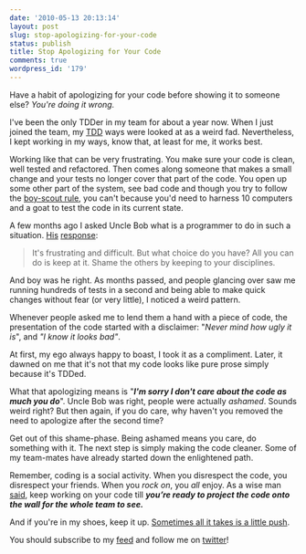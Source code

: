 ```yaml
---
date: '2010-05-13 20:13:14'
layout: post
slug: stop-apologizing-for-your-code
status: publish
title: Stop Apologizing for Your Code
comments: true
wordpress_id: '179'
---
```


Have a habit of apologizing for your code before showing it to someone else? _You're doing it wrong._

I've been the only TDDer in my team for about a year now. When I just joined the team, my [TDD](/2010/01/12/every-coder-should-read-tdd-by-example/) ways were looked at as a weird fad. Nevertheless, I kept working in my ways, know that, at least for me, it works best.

Working like that can be very frustrating. You make sure your code is clean, well tested and refactored. Then comes along someone that makes a small change and your tests no longer cover that part of the code. You open up some other part of the system, see bad code and though you try to follow the [boy-scout rule](http://bit.ly/ba2Dvt), you can't because you'd need to harness 10 computers and a goat to test the code in its current state.

A few months ago I asked Uncle Bob what is a programmer to do in such a situation. [His](http://bit.ly/aWGu3s) [response](http://bit.ly/9Yhxhj):


> It's frustrating and difficult. But what choice do you have? All you can do is keep at it. Shame the others by keeping to your disciplines.


And boy was he right. As months passed, and people glancing over saw me running hundreds of tests in a second and being able to make quick changes without fear (or very little), I noticed a weird pattern.

Whenever people asked me to lend them a hand with a piece of code, the presentation of the code started with a disclaimer: "_Never mind how ugly it is_", and _"I know it looks bad"_.

At first, my ego always happy to boast, I took it as a compliment. Later, it dawned on me that it's not that my code looks like pure prose simply because it's TDDed.

What that apologizing means is "**_I'm sorry I don't care about the code as much you do_**". Uncle Bob was right, people were actually _ashamed_. Sounds weird right? But then again, if you do care, why haven't you removed the need to apologize after the second time?

Get out of this shame-phase. Being ashamed means you care, do something with it. The next step is simply making the code cleaner. Some of my team-mates have already started down the enlightened path.

Remember, coding is a social activity. When you disrespect the code, you disrespect your friends. When you _rock on_, you _all_ enjoy. As a wise man [said](http://bit.ly/aLE5dp), keep working on your code till **_you’re ready to project the code onto the wall for the whole team to see._**

And if you're in my shoes, keep it up. [Sometimes all it takes is a little push](/2009/04/04/sometimes-all-it-takes-is-a-little-push/).

You should subscribe to my [feed](http://feeds.feedburner.com/TheCodeDump) and follow me on [twitter](http://twitter.com/avivby)!
